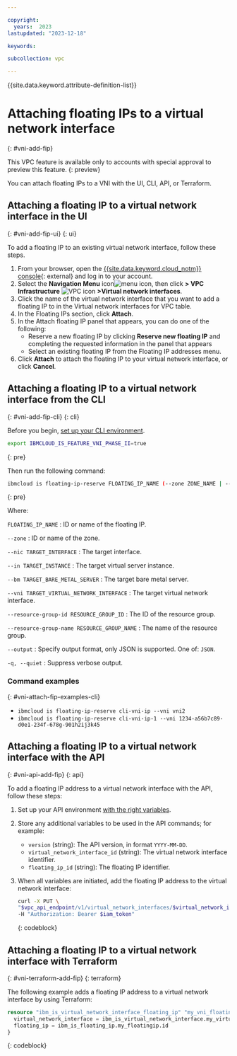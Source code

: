 ```yaml
---

copyright:
  years:  2023
lastupdated: "2023-12-18"

keywords:

subcollection: vpc

---
```


{{site.data.keyword.attribute-definition-list}}

# Attaching floating IPs to a virtual network interface
{: #vni-add-fip}

This VPC feature is available only to accounts with special approval to preview this feature.
{: preview}

You can attach floating IPs to a VNI with the UI, CLI, API, or Terraform.

## Attaching a floating IP to a virtual network interface in the UI
{: #vni-add-fip-ui}
{: ui}

To add a floating IP to an existing virtual network interface, follow these steps.

1. From your browser, open the [{{site.data.keyword.cloud_notm}} console](/login){: external} and log in to your account.
1. Select the **Navigation Menu** icon![menu icon](../../icons/icon_hamburger.svg), then click **> VPC Infrastructure** ![VPC icon](../../icons/vpc.svg) **>Virtual network interfaces**.
1. Click the name of the virtual network interface that you want to add a floating IP to in the Virtual network interfaces for VPC table.
1. In the Floating IPs section, click **Attach**.
1. In the Attach floating IP panel that appears, you can do one of the following:
    * Reserve a new floating IP by clicking **Reserve new floating IP** and completing the requested information in the panel that appears
    * Select an existing floating IP from the Floating IP addresses menu.
1. Click **Attach** to attach the floating IP to your virtual network interface, or click **Cancel**.

## Attaching a floating IP to a virtual network interface from the CLI
{: #vni-add-fip-cli}
{: cli}

Before you begin, [set up your CLI environment](/docs/vpc?topic=vpc-set-up-environment&interface=cli).

```sh
export IBMCLOUD_IS_FEATURE_VNI_PHASE_II=true
```
{: pre}

Then run the following command:

```sh
ibmcloud is floating-ip-reserve FLOATING_IP_NAME (--zone ZONE_NAME | --nic TARGET_INTERFACE [--in TARGET_INSTANCE | --bm TARGET_BARE_METAL_SERVER | --vni TARGET_VIRTUAL_NETWORK_INTERFACE]) [--resource-group-id RESOURCE_GROUP_ID | --resource-group-name RESOURCE_GROUP_NAME] [--output JSON] [-q, --quiet]
```
{: pre}

Where:

`FLOATING_IP_NAME`
:   ID or name of the floating IP.

`--zone`
:   ID or name of the zone.

`--nic TARGET_INTERFACE`
:   The target interface.

`--in TARGET_INSTANCE`
:   The target virtual server instance.

`--bm TARGET_BARE_METAL_SERVER`
:   The target bare metal server.

`--vni TARGET_VIRTUAL_NETWORK_INTERFACE`
:   The target virtual network interface.

`--resource-group-id RESOURCE_GROUP_ID`
:   The ID of the resource group.

`--resource-group-name RESOURCE_GROUP_NAME`
:   The name of the resource group.

`--output`
:   Specify output format, only JSON is supported. One of: `JSON`.

`-q, --quiet`
:   Suppress verbose output.

### Command examples
{: #vni-attach-fip-examples-cli}

* `ibmcloud is floating-ip-reserve cli-vni-ip --vni vni2`
* `ibmcloud is floating-ip-reserve cli-vni-ip-1 --vni 1234-a56b7c89-d0e1-234f-678g-901h2ij3k45`

## Attaching a floating IP to a virtual network interface with the API
{: #vni-api-add-fip}
{: api}

To add a floating IP address to a virtual network interface with the API, follow these steps:

1. Set up your API environment [with the right variables](/docs/vpc?topic=vpc-set-up-environment#api-prerequisites-setup).
1. Store any additional variables to be used in the API commands; for example:

    * `version` (string): The API version, in format `YYYY-MM-DD`.
    * `virtual_network_interface_id` (string): The virtual network interface identifier.
    * `floating_ip_id` (string): The floating IP identifier.

1. When all variables are initiated, add the floating IP address to the virtual network interface:

    ```sh
    curl -X PUT \
    "$vpc_api_endpoint/v1/virtual_network_interfaces/$virtual_network_interface_id/floating_ips/$floating_ip_id?version=$version&generation=2" \
    -H "Authorization: Bearer $iam_token"
    ```
    {: codeblock}

## Attaching a floating IP to a virtual network interface with Terraform
{: #vni-terraform-add-fip}
{: terraform}

The following example adds a floating IP address to a virtual network interface by using Terraform:

```terraform
resource "ibm_is_virtual_network_interface_floating_ip" "my_vni_floatingip" {
  virtual_network_interface = ibm_is_virtual_network_interface.my_virtual_network_interface.id
  floating_ip = ibm_is_floating_ip.my_floatingip.id
}
```
{: codeblock}

